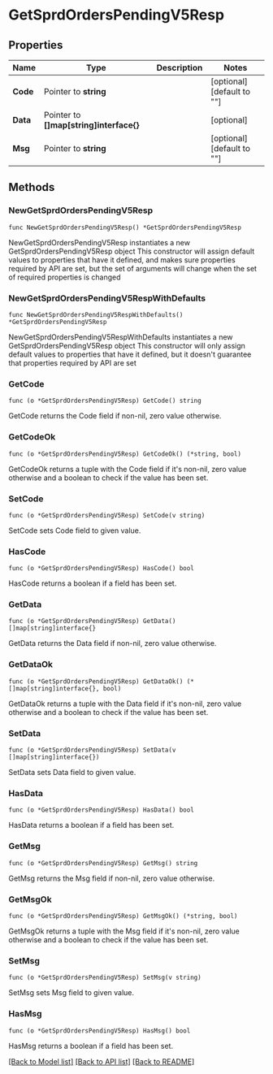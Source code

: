 # GetSprdOrdersPendingV5Resp

## Properties

Name | Type | Description | Notes
------------ | ------------- | ------------- | -------------
**Code** | Pointer to **string** |  | [optional] [default to ""]
**Data** | Pointer to **[]map[string]interface{}** |  | [optional] 
**Msg** | Pointer to **string** |  | [optional] [default to ""]

## Methods

### NewGetSprdOrdersPendingV5Resp

`func NewGetSprdOrdersPendingV5Resp() *GetSprdOrdersPendingV5Resp`

NewGetSprdOrdersPendingV5Resp instantiates a new GetSprdOrdersPendingV5Resp object
This constructor will assign default values to properties that have it defined,
and makes sure properties required by API are set, but the set of arguments
will change when the set of required properties is changed

### NewGetSprdOrdersPendingV5RespWithDefaults

`func NewGetSprdOrdersPendingV5RespWithDefaults() *GetSprdOrdersPendingV5Resp`

NewGetSprdOrdersPendingV5RespWithDefaults instantiates a new GetSprdOrdersPendingV5Resp object
This constructor will only assign default values to properties that have it defined,
but it doesn't guarantee that properties required by API are set

### GetCode

`func (o *GetSprdOrdersPendingV5Resp) GetCode() string`

GetCode returns the Code field if non-nil, zero value otherwise.

### GetCodeOk

`func (o *GetSprdOrdersPendingV5Resp) GetCodeOk() (*string, bool)`

GetCodeOk returns a tuple with the Code field if it's non-nil, zero value otherwise
and a boolean to check if the value has been set.

### SetCode

`func (o *GetSprdOrdersPendingV5Resp) SetCode(v string)`

SetCode sets Code field to given value.

### HasCode

`func (o *GetSprdOrdersPendingV5Resp) HasCode() bool`

HasCode returns a boolean if a field has been set.

### GetData

`func (o *GetSprdOrdersPendingV5Resp) GetData() []map[string]interface{}`

GetData returns the Data field if non-nil, zero value otherwise.

### GetDataOk

`func (o *GetSprdOrdersPendingV5Resp) GetDataOk() (*[]map[string]interface{}, bool)`

GetDataOk returns a tuple with the Data field if it's non-nil, zero value otherwise
and a boolean to check if the value has been set.

### SetData

`func (o *GetSprdOrdersPendingV5Resp) SetData(v []map[string]interface{})`

SetData sets Data field to given value.

### HasData

`func (o *GetSprdOrdersPendingV5Resp) HasData() bool`

HasData returns a boolean if a field has been set.

### GetMsg

`func (o *GetSprdOrdersPendingV5Resp) GetMsg() string`

GetMsg returns the Msg field if non-nil, zero value otherwise.

### GetMsgOk

`func (o *GetSprdOrdersPendingV5Resp) GetMsgOk() (*string, bool)`

GetMsgOk returns a tuple with the Msg field if it's non-nil, zero value otherwise
and a boolean to check if the value has been set.

### SetMsg

`func (o *GetSprdOrdersPendingV5Resp) SetMsg(v string)`

SetMsg sets Msg field to given value.

### HasMsg

`func (o *GetSprdOrdersPendingV5Resp) HasMsg() bool`

HasMsg returns a boolean if a field has been set.


[[Back to Model list]](../README.md#documentation-for-models) [[Back to API list]](../README.md#documentation-for-api-endpoints) [[Back to README]](../README.md)


